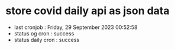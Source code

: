 # store covid daily api as json data

- last cronjob : Friday, 29 September 2023 00:52:58
- status og cron : success
- status daily cron : success
      
      